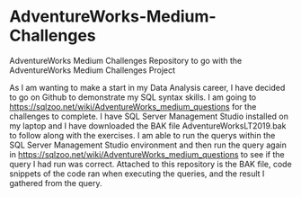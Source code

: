 # AdventureWorks-Medium-Challenges
AdventureWorks Medium Challenges Repository to go with the AdventureWorks Medium Challenges Project

As I am wanting to make a start in my Data Analysis career, I have decided to go on Github to demonstrate my SQL syntax skills. I am going to https://sqlzoo.net/wiki/AdventureWorks_medium_questions for the challenges to complete.
I have SQL Server Management Studio installed on my laptop and I have downloaded the BAK file AdventureWorksLT2019.bak to follow along with the exercises.
I am able to run the querys within the SQL Server Management Studio environment and then run the query again in https://sqlzoo.net/wiki/AdventureWorks_medium_questions to see if the query I had run was correct.
Attached to this repository is the BAK file, code snippets of the code ran when executing the queries, and the result I gathered from the query.
